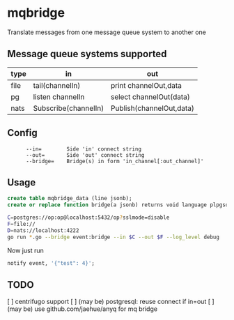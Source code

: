 # mqbridge
Translate messages from one message queue system to another one

## Message queue systems supported

  type | in | out
-------|----|-----
 file  | tail(channelIn) | print channelOut,data
  pg   | listen channelIn | select channelOut(data)
  nats | Subscribe(channelIn) | Publish(channelOut,data)

## Config

```
      --in=        Side 'in' connect string
      --out=       Side 'out' connect string
      --bridge=    Bridge(s) in form 'in_channel[:out_channel]'
```

## Usage

```sql
create table mqbridge_data (line jsonb);
create or replace function bridge(a jsonb) returns void language plpgsql as $_$ begin insert into mqbridge_data (line) values(a); end $_$;
```

```sh
C=postgres://op:op@localhost:5432/op?sslmode=disable
F=file://
D=nats://localhost:4222
go run *.go --bridge event:bridge --in $C --out $F --log_level debug
```

Now just run
```sql
notify event, '{"test": 4}';
```

## TODO

[ ] centrifugo support
[ ] (may be) postgresql: reuse connect if in=out
[ ] (may be) use github.com/jaehue/anyq for mq bridge

